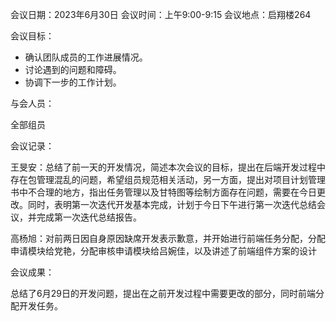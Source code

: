 会议日期：2023年6月30日 会议时间：上午9:00-9:15 会议地点：启翔楼264



会议目标：

+ 确认团队成员的工作进展情况。
+ 讨论遇到的问题和障碍。
+ 协调下一步的工作计划。



与会人员：

全部组员



会议记录：

王旻安：总结了前一天的开发情况，简述本次会议的目标，提出在后端开发过程中存在包管理混乱的问题，希望组员规范相关活动，另一方面，提出对项目计划管理书中不合理的地方，指出任务管理以及甘特图等绘制方面存在问题，需要在今日更改。同时，表明第一次迭代开发基本完成，计划于今日下午进行第一次迭代总结会议，并完成第一次迭代总结报告。



高杨旭：对前两日因自身原因缺席开发表示歉意，并开始进行前端任务分配，分配申请模块给党艳，分配审核申请模块给吕婉佳，以及讲述了前端组件方案的设计



会议成果：

总结了6月29日的开发问题，提出在之前开发过程中需要更改的部分，同时前端分配开发任务。